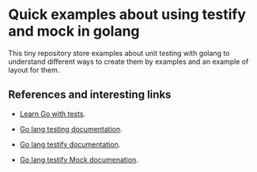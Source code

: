 # Quick examples about using testify and mock in golang

This tiny repository store examples about unit testing
with golang to understand different ways to create them
by examples and an example of layout for them.

## References and interesting links

- [Learn Go with tests](https://quii.gitbook.io/learn-go-with-tests/).

- [Go lang testing documentation](https://pkg.go.dev/testing).
- [Go lang testify documentation](https://pkg.go.dev/github.com/stretchr/testify).
- [Go lang testify Mock documenation](https://pkg.go.dev/github.com/stretchr/testify/mock).
